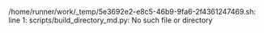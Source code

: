 /home/runner/work/_temp/5e3692e2-e8c5-46b9-9fa6-2f4361247469.sh: line 1: scripts/build_directory_md.py: No such file or directory
